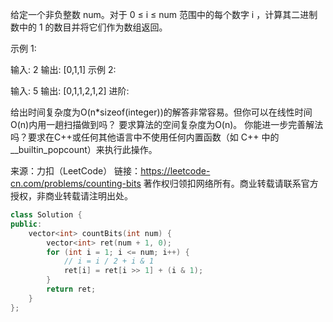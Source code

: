 给定一个非负整数 num。对于 0 ≤ i ≤ num 范围中的每个数字 i ，计算其二进制数中的 1 的数目并将它们作为数组返回。

示例 1:

输入: 2
输出: [0,1,1]
示例 2:

输入: 5
输出: [0,1,1,2,1,2]
进阶:

给出时间复杂度为O(n*sizeof(integer))的解答非常容易。但你可以在线性时间O(n)内用一趟扫描做到吗？
要求算法的空间复杂度为O(n)。
你能进一步完善解法吗？要求在C++或任何其他语言中不使用任何内置函数（如 C++ 中的 __builtin_popcount）来执行此操作。

来源：力扣（LeetCode）
链接：https://leetcode-cn.com/problems/counting-bits
著作权归领扣网络所有。商业转载请联系官方授权，非商业转载请注明出处。

```cpp
class Solution {
public:
    vector<int> countBits(int num) {
        vector<int> ret(num + 1, 0);
        for (int i = 1; i <= num; i++) {
            // i = i / 2 + i & 1
            ret[i] = ret[i >> 1] + (i & 1);
        }
        return ret;
    }
};

```

